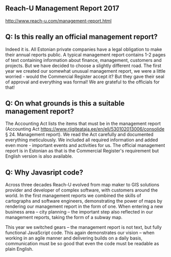 ## Reach-U Management Report 2017

http://www.reach-u.com/management-report.html

## Q: Is this really an official management report?

Indeed it is. All Estonian private companies have a legal obligation to make their annual reports public. A typical management report contains 1-2 pages of text containing information about finance, management, customers and projects. But we have decided to choose a slightly different road. The first year we created our somewhat unusual management report, we were a little worried - would the Commercial Register accept it? But they gave their seal of approval and everything was formal! We are grateful to the officials for that! 

## Q: On what grounds is this a suitable management report?

The Accounting Act lists the items that must be in the management report (Accounting Act https://www.riigiteataja.ee/en/eli/530102013006/consolide § 24. Management report). We read the Act carefully and documented everything meticulously. We included all required information and added even more - important events and activities for us.
The official management report is in Estonian as that is the Commercial Register's requirement but English version is also available.

## Q: Why Javasript code?

Across three decades Reach-U evolved from map maker to GIS solutions provider and developer of complex software, with customers around the world. In the first management reports we combined the skills of cartographs and software engineers, demonstrating the power of maps by rendering our management report in the form of one. When entering a new business area – city planning – the important step also reflected in our management reports, taking the form of a subway map.

This year we switched gears – the management report is not text, but fully functional JavaScript code. This again demonstrates our vision – when working in an agile manner and delivering builds on a daily basis, communication must be so good that even the code must be readable as plain English.
